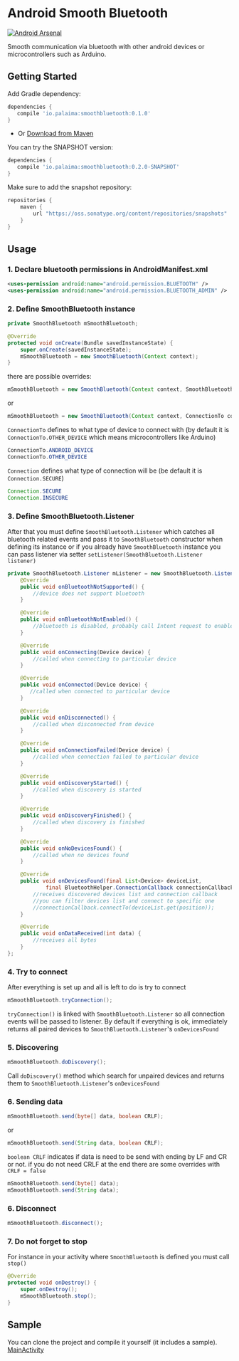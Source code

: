 # Android Smooth Bluetooth

[![Android Arsenal](https://img.shields.io/badge/Android%20Arsenal-Android%20Smooth%20Bluetooth-brightgreen.svg?style=flat)](http://android-arsenal.com/details/1/1859)

Smooth communication via bluetooth with other android devices or microcontrollers such as Arduino.

## Getting Started

Add Gradle dependency:

```gradle
dependencies {
   compile 'io.palaima:smoothbluetooth:0.1.0'
}
```

* Or
[Download from Maven](https://oss.sonatype.org/content/repositories/releases/io/palaima/smoothbluetooth/0.1.0/smoothbluetooth-0.1.0.aar)

You can try the SNAPSHOT version:

```gradle
dependencies {
   compile 'io.palaima:smoothbluetooth:0.2.0-SNAPSHOT'
}
```
Make sure to add the snapshot repository:

```gradle
repositories {
    maven {
        url "https://oss.sonatype.org/content/repositories/snapshots"
    }
}
```

## Usage

### 1. Declare bluetooth permissions in AndroidManifest.xml
```xml
<uses-permission android:name="android.permission.BLUETOOTH" />
<uses-permission android:name="android.permission.BLUETOOTH_ADMIN" />
```
### 2. Define SmoothBluetooth instance
```java
private SmoothBluetooth mSmoothBluetooth;

@Override
protected void onCreate(Bundle savedInstanceState) {
    super.onCreate(savedInstanceState);
    mSmoothBluetooth = new SmoothBluetooth(Context context);
}
```
there are possible overrides:
```java
mSmoothBluetooth = new SmoothBluetooth(Context context, SmoothBluetooth.Listener listener);
```
or
```java
mSmoothBluetooth = new SmoothBluetooth(Context context, ConnectionTo connectionTo, Connection connection, SmoothBluetooth.Listener listener);
```

`ConnectionTo` defines to what type of device to connect with (by default it is `ConnectionTo.OTHER_DEVICE` which means microcontrollers like Arduino)

```java
ConnectionTo.ANDROID_DEVICE
ConnectionTo.OTHER_DEVICE
```

`Connection` defines what type of connection will be (be default it is `Connection.SECURE`)

```java
Connection.SECURE
Connection.INSECURE
```
### 3. Define SmoothBluetooth.Listener
After that you must define `SmoothBluetooth.Listener` which catches all bluetooth related events and pass it to `SmoothBluetooth` constructor when defining its instance or if you already have `SmoothBluetooth` instance you can pass listener via setter `setListener(SmoothBluetooth.Listener listener)`

```java
private SmoothBluetooth.Listener mListener = new SmoothBluetooth.Listener() {
    @Override
    public void onBluetoothNotSupported() {
        //device does not support bluetooth
    }

    @Override
    public void onBluetoothNotEnabled() {
        //bluetooth is disabled, probably call Intent request to enable bluetooth
    }

    @Override
    public void onConnecting(Device device) {
        //called when connecting to particular device
    }

    @Override
    public void onConnected(Device device) {
       //called when connected to particular device
    }

    @Override
    public void onDisconnected() {
        //called when disconnected from device
    }

    @Override
    public void onConnectionFailed(Device device) {
        //called when connection failed to particular device
    }

    @Override
    public void onDiscoveryStarted() {
        //called when discovery is started
    }

    @Override
    public void onDiscoveryFinished() {
        //called when discovery is finished
    }

    @Override
    public void onNoDevicesFound() {
        //called when no devices found
    }

    @Override
    public void onDevicesFound(final List<Device> deviceList,
            final BluetoothHelper.ConnectionCallback connectionCallback) {
        //receives discovered devices list and connection callback
        //you can filter devices list and connect to specific one
        //connectionCallback.connectTo(deviceList.get(position));
    }

    @Override
    public void onDataReceived(int data) {
        //receives all bytes
    }
};
```

### 4. Try to connect
After everything is set up and all is left to do is try to connect

```java
mSmoothBluetooth.tryConnection();
```
`tryConnection()` is linked with `SmoothBluetooth.Listener` so all connection events will be passed to listener.
By default if everything is ok, immediately returns all paired devices to `SmoothBluetooth.Listener`'s `onDevicesFound`

### 5. Discovering
```java
mSmoothBluetooth.doDiscovery();
```
Call `doDiscovery()` method which search for unpaired devices and returns them to `SmoothBluetooth.Listener`'s `onDevicesFound`

### 6. Sending data
```java
mSmoothBluetooth.send(byte[] data, boolean CRLF);
```
or
```java
mSmoothBluetooth.send(String data, boolean CRLF);
```
`boolean CRLF` indicates if data is need to be send with ending by LF and CR or not.
if you do not need CRLF at the end there are some overrides with `CRLF = false`
```java
mSmoothBluetooth.send(byte[] data);
mSmoothBluetooth.send(String data);
```

### 6. Disconnect

```java
mSmoothBluetooth.disconnect();
```

### 7. Do not forget to stop
For instance in your activity where `SmoothBluetooth` is defined you must call `stop()`
```java
@Override
protected void onDestroy() {
    super.onDestroy();
    mSmoothBluetooth.stop();
}
```

## Sample

You can clone the project and compile it yourself (it includes a sample).
[MainActivity](https://github.com/palaima/AndroidSmoothBluetooth/blob/master/app/src/main/java/io/palaima/smoothbluetooth/app/MainActivity.java)
